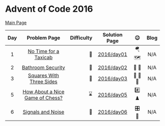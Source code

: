 # Advent of Code 2016

[Main Page](https://adventofcode.com/2016)

| Day |                         Problem Page                         | Difficulty |       Solution Page       |         :wink:          | Blog |
|:--:|:------------------------------------------------------------:| ---: |:-------------------------:|:-----------------------:| :---: |
|  1 | [No Time for a Taxicab](https://adventofcode.com/2016/day/1) | :star2: | [2016/day01](/2016/day01) | :parachute: :world_map: | N/A |
|  2 |   [Bathroom Security](https://adventofcode.com/2016/day/2)   | :star2: | [2016/day02](/2016/day02) |         :bath: :closed_lock_with_key:         | N/A |
|  3  |   [Squares With Three Sides](https://adventofcode.com/2016/day/3)   | :star2: | [2016/day03](/2016/day03) |         :small_red_triangle: :small_red_triangle: :small_red_triangle:          | N/A |
|  5  |   [How About a Nice Game of Chess?](https://adventofcode.com/2016/day/5)   | :hourglass: | [2016/day05](/2016/day05) |         :hash: :chess_pawn:          | N/A |
|  6  |   [Signals and Noise](https://adventofcode.com/2016/day/6)   | :star2: | [2016/day06](/2016/day06) | :control_knobs: :musical_score: | N/A |
